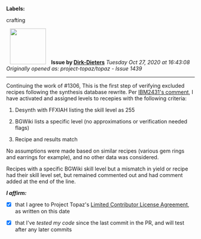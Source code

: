 **Labels:**

crafting



<a href="https://github.com/Dirk-Dieters"><img src="https://avatars3.githubusercontent.com/u/35855037?v=4" width="96" height="96" hspace="10"></img></a> **Issue by [Dirk-Dieters](https://github.com/Dirk-Dieters)**
_Tuesday Oct 27, 2020 at 16:43:08_
_Originally opened as: project-topaz/topaz - Issue 1439_

----

Continuing the work of #1306, This is the first step of verifying excluded recipes following the synthesis database rewrite. Per [IBM2431's comment](https://github.com/project-topaz/topaz/pull/1306#issuecomment-717001439), I have activated and assigned levels to recepies with the following criteria:

1. Desynth with FFXIAH listing the skill level as 255
2. BGWiki lists a specific level (no approximations or verification needed flags)
3. Recipe and results match

No assumptions were made based on similar recipes (various gem rings and earrings for example), and no other data was considered.

Recipes with a specific BGWiki skill level but a mismatch in yield or recipe had their skill level set, but remained commented out and had comment added at the end of the line.

<!-- place 'x' mark between square [] brackets to affirm: -->
**_I affirm:_**
- [X] that I agree to Project Topaz's [Limited Contributor License Agreement](http://project-topaz.com/blob/release/CONTRIBUTOR_AGREEMENT.md), as written on this date
- [X] that I've _tested my code_ since the last commit in the PR, and will test after any later commits


